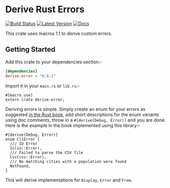 # Derive Rust Errors

[![Build Status](https://travis-ci.org/rushmorem/derive-error.svg?branch=master)](https://travis-ci.org/rushmorem/derive-error) [![Latest Version](https://img.shields.io/crates/v/derive-error.svg)](https://crates.io/crates/derive-error) [![Docs](https://docs.rs/derive-error/badge.svg)](https://docs.rs/derive-error)

This crate uses macros 1.1 to derive custom errors.

## Getting Started

Add this crate to your dependencies section:-

```toml
[dependencies]
derive-error = "0.0.1"
```

Import it in your `main.rs` or `lib.rs`:-

```rust,ignore
#[macro_use]
extern crate derive-error;
```

Deriving errors is simple. Simply create an enum for your errors as suggested [in the Rust book](https://doc.rust-lang.org/book/error-handling.html#error-handling-with-a-custom-type), add short descriptions for the enum variants using doc comments, throw in a `#[derive(Debug, Error)]` and you are done. Here is the example in the book implemented using this library:-

```rust,norun
#[derive(Debug, Error)]
enum CliError {
  /// IO Error
  Io(io::Error),
  /// Failed to parse the CSV file
  Csv(csv::Error),
  /// No matching cities with a population were found
  NotFound,
}
```

This will derive implementations for `Display`, `Error` and `From`.
